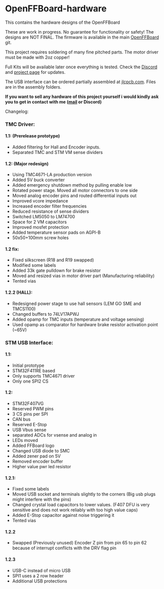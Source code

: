 # OpenFFBoard-hardware
This contains the hardware designs of the OpenFFBoard

These are work in progress.
No guarantee for functionality or safety! The designs are NOT FINAL.
The firmware is available in the main [OpenFFBoard](https://github.com/Ultrawipf/OpenFFBoard) git.

This project requires soldering of many fine pitched parts.
The motor driver must be made with 2oz copper!

Full Kits will be available later once everything is tested. Check the [Discord](https://discord.com/invite/gHtnEcP) and [project page](https://hackaday.io/project/163904-open-ffboard) for updates.

The USB interface can be ordered partially assembled at [jlcpcb.com](jlcpcb.com). Files are in the assembly folders.


**If you want to sell any hardware of this project yourself i would kindly ask you to get in contact with me ([mail](mailto:ffboard@y-richter.de) or Discord)**

Changelog:
### TMC Driver:

#### 1.1: (Prerelease prototype)
- Added filtering for Hall and Encoder inputs.
- Separated TMC and STM VM sense dividers

#### 1.2: (Major redesign)
- Using TMC4671-LA production version
- Added 5V buck converter
- Added emergency shutdown method by pulling enable low
- Rotated power stage. Moved all motor connectors to one side
- Moved analog encoder pins and routed differential inputs out
- Improved vcore impedance
- Increased encoder filter frequencies
- Reduced resistance of sense dividers
- Switched LM5050 to LM74700
- Space for 2 VM capacitors
- Improved mosfet protection
- Added temperature sensor pads on AGPI-B
- 50x50+100mm screw holes

#### 1.2 fix:
- Fixed silkscreen (R18 and R19 swapped)
- Modified some labels
- Added 33k gate pulldown for brake resistor
- Moved and resized vias in motor driver part (Manufacturing reliability)
- Tented vias

#### 1.2.2 (HALL):
- Redesigned power stage to use hall sensors (LEM GO SME and TMCS1100)
- Changed buffers to 74LV17APWJ
- Added opamp for TMC inputs (temperature and voltage sensing)
- Used opamp as comparator for hardware brake resistor activation point (~65V)

### STM USB Interface:
#### 1.1:
- Initial prototype
- STM32F411RE based
- Only supports TMC4671 driver
- Only one SPI2 CS

#### 1.2:
- STM32F407VG
- Reserved PWM pins
- 3 CS pins per SPI
- CAN bus
- Reserved E-Stop
- USB Vbus sense
- separated ADCs for vsense and analog in
- LEDs moved
- Added FFBoard logo
- Changed USB diode to SMC
- Added zener pad on 5V
- Removed encoder buffer
- Higher value pwr led resistor

#### 1.2.1:
- Fixed some labels
- Moved USB socket and terminals slightly to the corners (Big usb plugs might interfere with the pins)
- Changed crystal load capacitors to lower values. (F407 DFU is very sensitive and does not work reliably with too high value caps)
- Added E-Stop capacitor against noise triggering it
- Tented vias

#### 1.2.2
- Swapped (Previously unused) Encoder Z pin from pin 65 to pin 62 because of interrupt conflicts with the DRV flag pin

#### 1.2.3
- USB-C instead of micro USB
- SPI1 uses a 2 row header
- Additional USB protections
